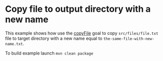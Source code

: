 # Copy file to output directory with a new name
This example shows how use the [copyFile](http://directory-content-maven-plugin.projects.gabrys.biz/2.0.0/copy-mojo.html) goal to copy `src/files/file.txt` file to target directory with a new name equal to `the-same-file-with-new-name.txt`.

To build example launch `mvn clean package`